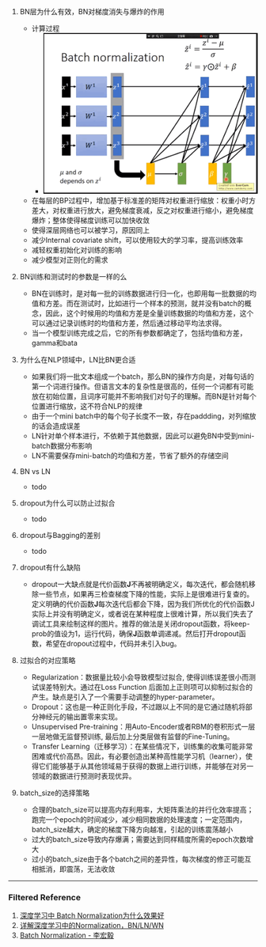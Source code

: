 1. BN层为什么有效，BN对梯度消失与爆炸的作用
    - 计算过程
        - ![bn](pics/batch-norm.png)
    - 在每层的BP过程中，增加基于标准差的矩阵对权重进行缩放：权重小时方差大，对权重进行放大，避免梯度衰减，反之对权重进行缩小，避免梯度爆炸；整体使得梯度训练可以加快收敛
    - 使得深层网络也可以被学习，原因同上
    - 减少Internal covariate shift，可以使用较大的学习率，提高训练效率
    - 减轻权重初始化对训练的影响
    - 减少模型对正则化的需求

2. BN训练和测试时的参数是一样的么
    - BN在训练时，是对每一批的训练数据进行归一化，也即用每一批数据的均值和方差。而在测试时，比如进行一个样本的预测，就并没有batch的概念，因此，这个时候用的均值和方差是全量训练数据的均值和方差，这个可以通过记录训练时的均值和方差，然后通过移动平均法求得。
    - 当一个模型训练完成之后，它的所有参数都确定了，包括均值和方差，gamma和bata

3. 为什么在NLP领域中，LN比BN更合适
    - 如果我们将一批文本组成一个batch，那么BN的操作方向是，对每句话的第一个词进行操作。但语言文本的复杂性是很高的，任何一个词都有可能放在初始位置，且词序可能并不影响我们对句子的理解。而BN是针对每个位置进行缩放，这不符合NLP的规律
    - 由于一个mini batch中的每个句子长度不一致，存在paddding，对列缩放的话会造成误差
    - LN针对单个样本进行，不依赖于其他数据，因此可以避免BN中受到mini-batch数据分布影响
    - LN不需要保存mini-batch的均值和方差，节省了额外的存储空间
   
4. BN vs LN
    - todo
    
5. dropout为什么可以防止过拟合
    - todo

6. dropout与Bagging的差别
    - todo
    
7. dropout有什么缺陷
    - dropout一大缺点就是代价函数**J**不再被明确定义，每次迭代，都会随机移除一些节点，如果再三检查梯度下降的性能，实际上是很难进行复查的。定义明确的代价函数**J**每次迭代后都会下降，因为我们所优化的代价函数J实际上并没有明确定义，或者说在某种程度上很难计算，所以我们失去了调试工具来绘制这样的图片。推荐的做法是关闭dropout函数，将keep-prob的值设为1，运行代码，确保**J**函数单调递减。然后打开dropout函数，希望在dropout过程中，代码并未引入bug。
    
5. 过拟合的对应策略
	- Regularization：数据量比较小会导致模型过拟合, 使得训练误差很小而测试误差特别大。通过在Loss Function 后面加上正则项可以抑制过拟合的产生。缺点是引入了一个需要手动调整的hyper-parameter。
	- Dropout：这也是一种正则化手段，不过跟以上不同的是它通过随机将部分神经元的输出置零来实现。
	- Unsupervised Pre-training：用Auto-Encoder或者RBM的卷积形式一层一层地做无监督预训练, 最后加上分类层做有监督的Fine-Tuning。
	- Transfer Learning（迁移学习）：在某些情况下，训练集的收集可能非常困难或代价高昂。因此，有必要创造出某种高性能学习机（learner），使得它们能够基于从其他领域易于获得的数据上进行训练，并能够在对另一领域的数据进行预测时表现优异。
	
7. batch_size的选择策略
    - 合理的batch_size可以提高内存利用率，大矩阵乘法的并行化效率提高；跑完一个epoch的时间减少，减少相同数据的处理速度；一定范围内，batch_size越大，确定的梯度下降方向越准，引起的训练震荡越小
    - 过大的batch_size导致内存爆满；需要达到同样精度所需的epoch次数增大
    - 过小的batch_size由于各个batch之间的差异性，每次梯度的修正可能互相抵消，即震荡，无法收敛

---
### Filtered Reference
1. [深度学习中 Batch Normalization为什么效果好](https://www.zhihu.com/question/38102762/answer/391649040)
2. [详解深度学习中的Normalization，BN/LN/WN](https://zhuanlan.zhihu.com/p/33173246)
3. [Batch Normalization - 李宏毅](https://www.bilibili.com/video/BV1bx411V798?from=search&seid=7639508923003539273)